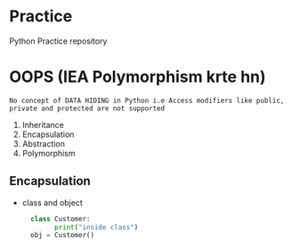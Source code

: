 # Practice

Python Practice repository

# OOPS (IEA Polymorphism krte hn)
    No concept of DATA HIDING in Python i.e Access modifiers like public, private and protected are not supported

1. Inheritance
2. Encapsulation
3. Abstraction
4. Polymorphism

## Encapsulation

- class and object
  ```python
    class Customer:
          print("inside class")
    obj = Customer()
  ```
